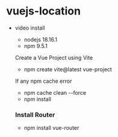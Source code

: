 # vuejs-location

- video install
  - nodejs 18.16.1
  - npm 9.5.1

  Create a Vue Project using Vite
  - npm create vite@latest vue-project

  If any npm cache error
  - npm cache clean --force
  - npm install

  ### Install Router
  - npm install vue-router